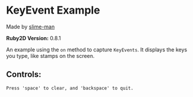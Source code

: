 # KeyEvent Example

Made by [slime-man](https://github.com/slime-man)

**Ruby2D Version:** 0.8.1

An example using the `on` method to capture `KeyEvents`.
It displays the keys you type, like stamps on the screen.

## Controls:
    Press 'space' to clear, and 'backspace' to quit.

